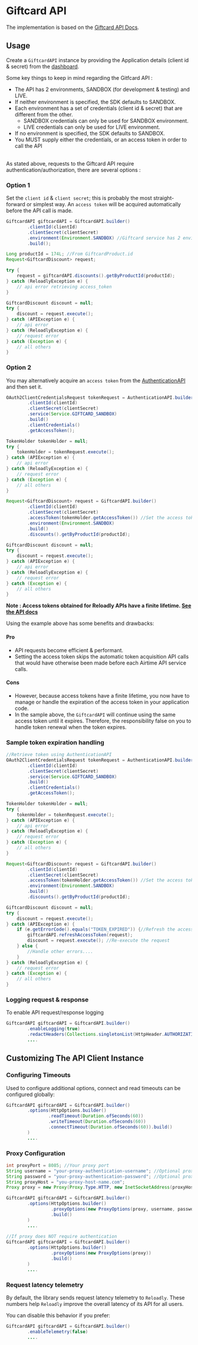 # Giftcard API

The implementation is based on the [Giftcard API Docs](https://docs.reloadly.com/giftcards/).

## Usage
Create a `GiftcardAPI` instance by providing the Application details (client id & secret) from
the [dashboard](https://www.reloadly.com/developers/api-settings).

Some key things to keep in mind regarding the Gitfcard API :

* The API has 2 environments, SANDBOX (for development & testing) and LIVE.
* If neither environment is specified, the SDK defaults to SANDBOX.
* Each environment has a set of credentials (client id & secret) that are different from the other.<br />
    * SANDBOX credentials can only be used for SANDBOX environment.
    * LIVE credentials can only be used for LIVE environment.
* If no environment is specified, the SDK defaults to SANDBOX.
* You MUST supply either the credentials, or an access token in order to call the API
  <br /><br />

As stated above, requests to the Giftcard API require authentication/authorization, there are several options :

### Option 1

Set the `client id` & `client secret`; this is probably the most straight-forward or simplest way. An `access token` will be
acquired automatically before the API call is made.

```java
GiftcardAPI giftcardAPI = GiftcardAPI.builder()
        .clientId(clientId)
        .clientSecret(clientSecret)
        .environment(Environment.SANDBOX) //Giftcard service has 2 environments, LIVE and SANDBOX. If not environment is specified, the SDK defaults to SANDBOX
        .build();

Long productId = 174L; //From GiftcardProduct.id
Request<GiftcardDiscount> request;

try {
    request = giftcardAPI.discounts().getByProductId(productId);
} catch (ReloadlyException e) {
    // api error retrieving access_token
}

GiftcardDiscount discount = null;
try {
    discount = request.execute();
} catch (APIException e) {
    // api error
} catch (ReloadlyException e) {
    // request error
} catch (Exception e) {
    // all others
}  
```

### Option 2

You may alternatively acquire an `access token` from the
[AuthenticationAPI](https://github.com/reloadly/reloadly-sdk-java/blob/master/reloadly-java-sdk-authentication/USAGE.md)
and then set it.

```java
OAuth2ClientCredentialsRequest tokenRequest = AuthenticationAPI.builder()
        .clientId(clientId)
        .clientSecret(clientSecret)
        .service(Service.GIFTCARD_SANDBOX)
        .build()
        .clientCredentials()
        .getAccessToken();

TokenHolder tokenHolder = null;
try {      
    tokenHolder = tokenRequest.execute();    
} catch (APIException e) {
    // api error
} catch (ReloadlyException e) {
    // request error
} catch (Exception e) {
    // all others
}

Request<GiftcardDiscount> request = GiftcardAPI.builder()
        .clientId(clientId)
        .clientSecret(clientSecret)
        .accessToken(tokenHolder.getAccessToken()) //Set the access token to be used by here
        .environment(Environment.SANDBOX)
        .build()
        .discounts().getByProductId(productId);

GiftcardDiscount discount = null;
try {
    discount = request.execute();                                                       
} catch (APIException e) {
    // api error
} catch (ReloadlyException e) {
    // request error
} catch (Exception e) {
    // all others
}
```

**Note : Access tokens obtained for Reloadly APIs have a finite
lifetime. [See the API docs](https://developers.reloadly.com/#authentication_auth_anc)**

Using the example above has some benefits and drawbacks:

#### Pro

* API requests become efficient & performant.
* Setting the access token skips the automatic token acquisition API calls that would have otherwise been made before
  each Airtime API service calls.

#### Cons

* However, because access tokens have a finite lifetime, you now have to manage or handle the expiration of the access
  token in your application code.
* In the sample above, the `GiftcardAPI` will continue using the same access token until it expires. Therefore, the
  responsibility false on you to handle token renewal when the token expires.

### Sample token expiration handling

```java
//Retrieve token using AuthenticationAPI
OAuth2ClientCredentialsRequest tokenRequest = AuthenticationAPI.builder()
        .clientId(clientId)
        .clientSecret(clientSecret)
        .service(Service.GIFTCARD_SANDBOX)
        .build()
        .clientCredentials()
        .getAccessToken();

TokenHolder tokenHolder = null;
try {      
    tokenHolder = tokenRequest.execute();    
} catch (APIException e) {
    // api error
} catch (ReloadlyException e) {
    // request error
} catch (Exception e) {
    // all others
}

Request<GiftcardDiscount> request = GiftcardAPI.builder()
        .clientId(clientId)
        .clientSecret(clientSecret)
        .accessToken(tokenHolder.getAccessToken()) //Set the access token to be used by here
        .environment(Environment.SANDBOX)
        .build()
        .discounts().getByProductId(productId);

GiftcardDiscount discount = null;
try {
    discount = request.execute();                                                       
} catch (APIException e) {
    if (e.getErrorCode().equals("TOKEN_EXPIRED")) {//Refresh the access token if it's expired
        giftcardAPI.refreshAccessToken(request);
        discount = request.execute(); //Re-execute the request
    } else {
        //Handle other errors....
    }
} catch (ReloadlyException e) {
    // request error
} catch (Exception e) {
    // all others
}
```

### Logging request & response

To enable API request/response logging

```java
GiftcardAPI giftcardAPI = GiftcardAPI.builder()
        .enableLogging(true)
        .redactHeaders(Collections.singletonList(HttpHeader.AUTHORIZATION)) //Prevent the access token from being displayed in the logs
        ....              
```

## Customizing The API Client Instance

### Configuring Timeouts

Used to configure additional options, connect and read timeouts can be configured globally:

```java
GiftcardAPI giftcardAPI = GiftcardAPI.builder()
        .options(HttpOptions.builder()
                .readTimeout(Duration.ofSeconds(60))
                .writeTimeout(Duration.ofSeconds(60))
                .connectTimeout(Duration.ofSeconds(60)).build()
        )
        ....     
```

### Proxy Configuration

```java
int proxyPort = 8085; //Your proxy port
String username = "your-proxy-authentication-username"; //Optional proxy username if your proxy requires authentication
String password = "your-proxy-authentication-password"; //Optional proxy password if your proxy requires authentication
String proxyHost = "you-proxy-host-name.com";
Proxy proxy = new Proxy(Proxy.Type.HTTP, new InetSocketAddress(proxyHost, proxyPort));

GiftcardAPI giftcardAPI = GiftcardAPI.builder()
        .options(HttpOptions.builder()
                 .proxyOptions(new ProxyOptions(proxy, username, password.toCharArray()))
                 .build()
        )
        ....
        
//If proxy does NOT require authentication
GiftcardAPI giftcardAPI = GiftcardAPI.builder()
        .options(HttpOptions.builder()
                 .proxyOptions(new ProxyOptions(proxy))
                 .build()
        )
        ....                
```

### Request latency telemetry

By default, the library sends request latency telemetry to `Reloadly`. These numbers help `Reloadly` improve the overall
latency of its API for all users.

You can disable this behavior if you prefer:

```java
GiftcardAPI giftcardAPI = GiftcardAPI.builder()
        .enableTelemetry(false)
        ....
```

























